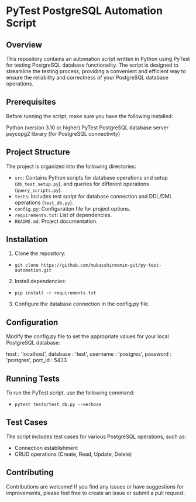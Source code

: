 # PyTest PostgreSQL Automation Script

## Overview

This repository contains an automation script written in Python using PyTest for testing PostgreSQL database functionality. The script is designed to streamline the testing process, providing a convenient and efficient way to ensure the reliability and correctness of your PostgreSQL database operations.

## Prerequisites

Before running the script, make sure you have the following installed:

Python (version 3.10 or higher)
PyTest
PostgreSQL database server
psycopg2 library (for PostgreSQL connectivity)

## Project Structure

The project is organized into the following directories:

- `src`: Contains Python scripts for database operations and setup (`db_test_setup.py`), and queries for different operations (`query_scripts.py`).
- `tests`: Includes test script for database connection and DDL/DML operations (`test_db.py`).
- `config.py`: Configuration file for project options.
- `requirements.txt`: List of dependencies.
- `README.md`: Project documentation.

## Installation

1. Clone the repository:

- `git clone https://github.com/mubasshirmomin-git/py-test-automation.git`

2. Install dependencies:

- `pip install -r requirements.txt`

3. Configure the database connection in the config.py file.

## Configuration

Modify the config.py file to set the appropriate values for your local PostgreSQL database:

host : 'localhost',
database : 'test',
username : 'postgres',
password : 'postgres',
port_id : 5433

## Running Tests

To run the PyTest script, use the following command:

- `pytest tests/test_db.py --verbose`

## Test Cases

The script includes test cases for various PostgreSQL operations, such as:

- Connection establishment
- CRUD operations (Create, Read, Update, Delete)

## Contributing

Contributions are welcome! If you find any issues or have suggestions for improvements, please feel free to create an issue or submit a pull request.
